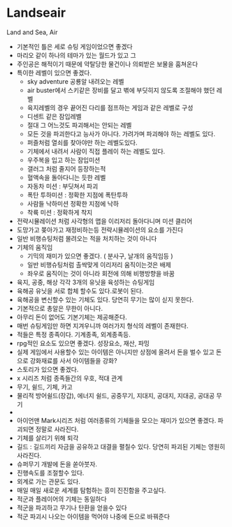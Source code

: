 # Landseair
Land and Sea, Air

- 기본적인 틀은 세로 슈팅 게임이었으면 좋겠다
- 마리오 같이 하나의 테마가 있는 월드가 있고 그 
- 주인공은 해적이기 때문에 약탈당한 물건이나 의뢰받은 보물을 훔쳐온다
- 특이한 레벨이 있으면 좋겠다.
    - sky adventure 공룡알 내려오는 레벨
    - air buster에서 스키같은 장비를 달고 벾에 부딧히지 않도록 조절해야 했던 레벨
    - 육지레벨의 경우 끝어진 다리를 점프하는 게임과 같은 레벨로 구성
    - 디센트 같은 잠입레벨
    - 절대 그 어느것도 파괴해서는 안되는 레벨
    - 모든 것을 파괴한다고 능사가 아니다. 가려가며 파괴해야 하는 레벨도 있다.
    - 퍼즐처럼 열쇠를 찾아야만 하는 레벨도있다.
    - 기체에서 내려서 사람이 직접 플레이 하는 레벨도 있다.
    - 우주복을 입고 하는 잠입미션
    - 갤러그 처럼 줄지어 등장하는적
    - 혈액속을 돌아다니는 듯한 레벨
    - 자동차 미션 : 부딧쳐서 파괴
    - 폭탄 투하미션 : 정확한 지점에 폭탄투하
    - 사람들 낙하미션 정확한 지점에 낙하
    - 착륙 미션 : 정확하게 착지
- 전략시뮬레이션 처럼 사각형의 맵을 이리저리 돌아다니며 미션 클리어
- 도망가고 쫒아가고 재정비하는등 전략시뮬레이션의 요소를 가진다
- 일반 비행슈팅처럼 몰려오는 적을 처치하는 것이 아니다
- 기체의 움직임
    - 기믹의 재미가 있으면 좋겠다. ( 분사구, 날개의 움직임등 )
    - 일반 비행슈팅처럼 촐싹맞게 이리저리 움직이는것은 배제
    - 좌우로 움직이는 것이 아니라 회전에 의해 비행방향을 바꿈 
- 육지, 공중, 해상 각각 3개의 유닛을 육성하는 슈팅게임
- 육해공 유닛을 서로 합체 할수도 있다.로봇이 된다.
- 육해공을 변신할수 있는 기체도 있다. 당연히 무기는 많이 싣지 못한다.
- 기본적으로 총알은 무한이 아니다.
- 아무리 돈이 없어도 기본기체는 제공해준다.
- 매번 슈팅게임만 하면 지겨우니까 여러가지 형식의 레벨이 존재한다.
- 적들은 특정 종족이다. 기계종족, 외계종족등.
- rpg적인 요소도 있으면 좋겠다. 성장요소, 재산, 파밍
- 실제 게임에서 사용할수 있는 아이템은 아니지만 상점에 올려서 돈을 벌수 있고 돈으로 강화재료를 사서 아이템들을 강화?
- 스토리가 있으면 좋겠다.
- x 시리즈 처럼 종족들간의 우호, 적대 관계
- 무기, 쉴드, 기체, 카고
- 물리적 방어쉴드(장갑), 에너지 쉴드, 공중무기, 지대지, 공대지, 지대공, 공대공 무기
- 
- 아이언맨 Mark시리즈 처럼 여러종류의 기체들을 모으는 재미가 있으면 좋겠다. 파괴되면 정말로 사라진다.
- 기체를 살리기 위해 퇴각
- 길드 : 길드끼리 자금을 공유하고 대결을 펼칠수 있다. 당연히 파괴된 기체는 영원히 사라진다.
- 슈퍼무기 개발에 돈을 쏟아붓자.
- 진행속도를 조절할수 있다.
- 외계로 가는 관문도 있다. 
- 매일 매일 새로운 세계를 탐험하는 흥미 진진함을 주고싶다.
- 적군과 플레이어의 기체는 동일하다
- 적군을 파괴하고 무기나 탄환을 얻을수 있다
- 적군 파괴시 나오는 아이템을 먹어야 나중에 돈으로 바꿔준다
